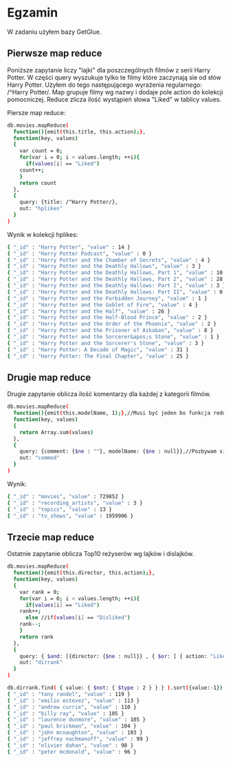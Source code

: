 # Egzamin
W zadaniu użyłem bazy GetGlue.

## Pierwsze map reduce
Poniższe zapytanie liczy "lajki" dla poszczególnych filmów z serii Harry Potter.
W części query wyszukuje tylko te filmy które zaczynają sie od słów Harry Potter.
Użyłem do tego następującego wyrażenia regularnego: /^Harry Potter/.
Map grupuje filmy wg nazwy i dodaje pole action do kolekcji pomocniczej.
Reduce zlicza ilość wystąpień słowa "Liked" w tablicy values.

Piersze map reduce:
```sh
db.movies.mapReduce(
  function(){emit(this.title, this.action);},
  function(key, values)
  {
    var count = 0;
    for(var i = 0; i < values.length; ++i){
      if(values[i] == "Liked")
	count++;
    }
    return count
  },
  {
    query: {title: /^Harry Potter/},
    out: "hplikes"
  }
)
```


Wynik w kolekcji hplikes:
```sh
{ "_id" : "Harry Potter", "value" : 14 }
{ "_id" : "Harry Potter Podcast", "value" : 0 }
{ "_id" : "Harry Potter and the Chamber of Secrets", "value" : 4 }
{ "_id" : "Harry Potter and the Deathly Hallows", "value" : 3 }
{ "_id" : "Harry Potter and the Deathly Hallows, Part 1", "value" : 10 }
{ "_id" : "Harry Potter and the Deathly Hallows, Part 2", "value" : 28 }
{ "_id" : "Harry Potter and the Deathly Hallows: Part I", "value" : 3 }
{ "_id" : "Harry Potter and the Deathly Hallows: Part II", "value" : 0 }
{ "_id" : "Harry Potter and the Forbidden Journey", "value" : 1 }
{ "_id" : "Harry Potter and the Goblet of Fire", "value" : 4 }
{ "_id" : "Harry Potter and the Half", "value" : 26 }
{ "_id" : "Harry Potter and the Half-Blood Prince", "value" : 2 }
{ "_id" : "Harry Potter and the Order of the Phoenix", "value" : 2 }
{ "_id" : "Harry Potter and the Prisoner of Azkaban", "value" : 8 }
{ "_id" : "Harry Potter and the Sorcerer&apos;s Stone", "value" : 1 }
{ "_id" : "Harry Potter and the Sorcerer's Stone", "value" : 3 }
{ "_id" : "Harry Potter: A Decade of Magic", "value" : 31 }
{ "_id" : "Harry Potter: The Final Chapter", "value" : 25 }
```

## Drugie map reduce
Drugie zapytanie oblicza ilość komentarzy dla każdej z kategorii filmów.
```sh
db.movies.mapReduce(
  function(){emit(this.modelName, 1);},//Musi być jeden bo funkcja reduce nie działa na jednym elemencie i zamiast liczby było by ""
  function(key, values)
  {
    return Array.sum(values)
  },
  {
    query: {comment: {$ne : ""}, modelName: {$ne : null}},//Pozbywam sie pustych komentarzy i dokumentow bez rezysera.
    out: "commod"
  }
)
```

Wynik:
```sh
{ "_id" : "movies", "value" : 729852 }
{ "_id" : "recording_artists", "value" : 3 }
{ "_id" : "topics", "value" : 13 }
{ "_id" : "tv_shows", "value" : 1959906 }
```

## Trzecie map reduce
Ostatnie zapytanie oblicza Top10 reżyserów wg lajków i dislajków.
```sh
db.movies.mapReduce(
  function(){emit(this.director, this.action);},
  function(key, values)
  {
    var rank = 0;
    for(var i = 0; i < values.length; ++i){
      if(values[i] == "Liked")
	rank++;
      else //if(values[i] == "Disliked")
	rank--;
    }
    return rank
  },
  {
    query: { $and: [{director: {$ne : null}} , { $or: [ { action: "Liked" }, { action: "Disliked" } ]}]},
    out: "dirrank"
  }
)
```

```sh
db.dirrank.find( { value: { $not: { $type : 2 } } } ).sort({value:-1}).limit(10)//dokumenty z value nie bedacym stringiem
{ "_id" : "tony randel", "value" : 119 }
{ "_id" : "emilio estevez", "value" : 113 }
{ "_id" : "andrew currie", "value" : 110 }
{ "_id" : "billy ray", "value" : 105 }
{ "_id" : "laurence dunmore", "value" : 105 }
{ "_id" : "paul brickman", "value" : 104 }
{ "_id" : "john mcnaughton", "value" : 103 }
{ "_id" : "jeffrey nachmanoff", "value" : 99 }
{ "_id" : "olivier dahan", "value" : 98 }
{ "_id" : "peter mcdonald", "value" : 96 }
```
